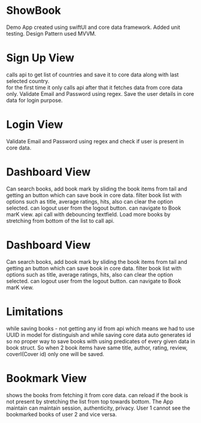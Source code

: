 # ShowBook
Demo App created using swiftUI and core data framework. Added unit testing. Design Pattern used MVVM.

# Sign Up View 
calls api to get list of countries and save it to core data along with last selected country.<br/>
for the first time it only calls api after that it fetches data from core data only.
Validate Email and Password using regex.
Save the user details in core data for login purpose.

# Login View 
Validate Email and Password using regex and check if user is present in core data.

# Dashboard View 
Can search books, add book mark by sliding the book items from tail and getting an button which can save book in core data.
filter book list with options such as title, average ratings, hits, also can clear the option selected.
can logout user from the logout button.
can navigate to Book marK view.
api call with debouncing textfield.
Load more books by stretching from bottom of the list to call api.

# Dashboard View 
Can search books, add book mark by sliding the book items from tail and getting an button which can save book in core data.
filter book list with options such as title, average ratings, hits, also can clear the option selected.
can logout user from the logout button.
can navigate to Book marK view.
# Limitations 
while saving books - not getting any id from api which means we had to use UUID in model for distinguish and while saving core data auto generates id so no proper way to save books with using predicates of every given data in book struct. So when 2 book items have same title, author, rating, review, coverI(Cover id) only one will be saved. 

# Bookmark View 
shows the books from fetching it from core data.
can reload if the book is not present by stretching the list from top towards bottom.
The App maintain can maintain session, authenticity, privacy.
User 1 cannot see the bookmarked books of user 2 and vice versa.


